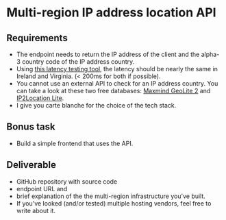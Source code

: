 # Multi-region IP address location API

## Requirements
- The endpoint needs to return the IP address of the client and the alpha-3 country code of the IP address country.
- Using [this latency testing tool](https://latency.apex.sh), the latency should be nearly the same in Ireland and Virginia. (< 200ms for both if possible).
- You cannot use an external API to check for an IP address country. You can take a look at these two free databases: [Maxmind GeoLite 2](https://dev.maxmind.com/geoip/geoip2/geolite2/) and [IP2Location Lite](https://lite.ip2location.com/database/ip-country).
- I give you carte blanche for the choice of the tech stack.

## Bonus task
- Build a simple frontend that uses the API.

## Deliverable
- GitHub repository with source code
- endpoint URL and
- brief explanation of the the multi-region infrastructure you've built.
- If you've looked (and/or tested) multiple hosting vendors, feel free to write about it.
